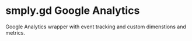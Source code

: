 # smply.gd Google Analytics
Google Analytics wrapper with event tracking and custom dimenstions and metrics.
